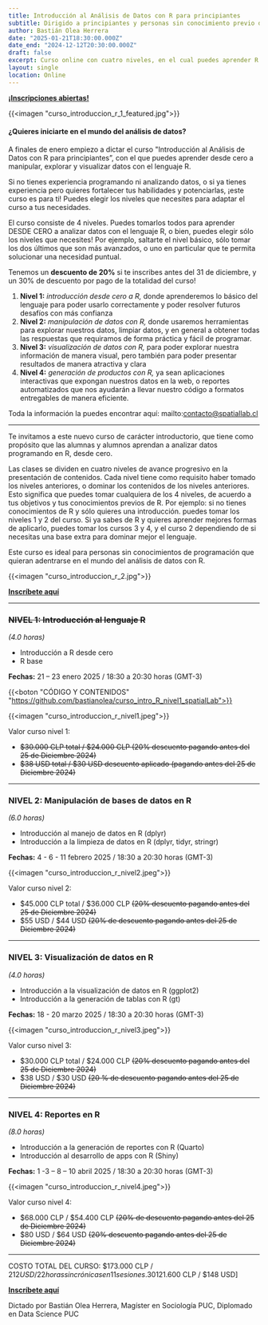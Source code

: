 ```yaml
---
title: Introducción al Análisis de Datos con R para principiantes
subtitle: Dirigido a principiantes y personas sin conocimiento previo de R
author: Bastián Olea Herrera
date: "2025-01-21T18:30:00.000Z"
date_end: "2024-12-12T20:30:00.000Z"
draft: false
excerpt: Curso online con cuatro niveles, en el cual puedes aprender R desde cero, sin conocimientos previos, y adentrarte en los siguientes niveles dependiendo de tus necesidades, o bien, tomar los niveles superiores para mejorar tus habilidades básicas de R. Inscripciones abiertas.
layout: single
location: Online
---
```


[**¡Inscripciones abiertas!**](mailto:contacto@spatiallab.cl)

{{<imagen "curso_introduccion_r_1_featured.jpg">}}

#### ¿Quieres iniciarte en el mundo del análisis de datos? 

A finales de enero empiezo a dictar el curso "Introducción al Análisis de Datos con R para principiantes”, con el que puedes aprender desde cero a manipular, explorar y visualizar datos con el lenguaje R.

Si no tienes experiencia programando ni analizando datos, o si ya tienes experiencia pero quieres fortalecer tus habilidades y potenciarlas, ¡este curso es para ti! Puedes elegir los niveles que necesites para adaptar el curso a tus necesidades.

El curso consiste de 4 niveles. Puedes tomarlos todos para aprender DESDE CERO a analizar datos con el lenguaje R, o bien, puedes elegir sólo los niveles que necesites! Por ejemplo, saltarte el nivel básico, sólo tomar los dos últimos que son más avanzados, o uno en particular que te permita solucionar una necesidad puntual.

Tenemos un **descuento de 20%** si te inscribes antes del 31 de diciembre, y un 30% de descuento por pago de la totalidad del curso!

1. **Nivel 1:** _introducción desde cero a R,_ donde aprenderemos lo básico del lenguaje para poder usarlo correctamente y poder resolver futuros desafíos con más confianza
2. **Nivel 2:** _manipulación de datos con R,_ donde usaremos herramientas para explorar nuestros datos, limpiar datos, y en general a obtener todas las respuestas que requiramos de forma práctica y fácil de programar.
3. **Nivel 3:** _visualización de datos con R,_ para poder explorar nuestra información de manera visual, pero también para poder presentar resultados de manera atractiva y clara
4. **Nivel 4:** _generación de productos con R,_ ya sean aplicaciones interactivas que expongan nuestros datos en la web, o reportes automatizados que nos ayudarán a llevar nuestro código a formatos entregables de manera eficiente.

Toda la información la puedes encontrar aquí: mailto:contacto@spatiallab.cl

----

Te invitamos a este nuevo curso de carácter introductorio, que tiene como propósito que las alumnas y alumnos aprendan a analizar datos programando en R, desde cero. 

Las clases se dividen en cuatro niveles de avance progresivo en la presentación de contenidos. Cada nivel tiene como requisito haber tomado los niveles anteriores, o dominar los contenidos de los niveles anteriores. Esto significa que puedes tomar cualquiera de los 4 niveles, de acuerdo a tus objetivos y tus conocimientos previos de R. Por ejemplo: si no tienes conocimientos de R y sólo quieres una introducción. puedes tomar los niveles 1 y 2 del curso. Si ya sabes de R y quieres aprender mejores formas de aplicarlo, puedes tomar los cursos 3 y 4, y el curso 2 dependiendo de si necesitas una base extra para dominar mejor el lenguaje.

Este curso es ideal para personas sin conocimientos de programación que quieran adentrarse en el mundo del análisis de datos con R.

{{<imagen "curso_introduccion_r_2.jpg">}}

[**Inscríbete aquí**](mailto:contacto@spatiallab.cl)

----

### ~~NIVEL 1: Introducción al lenguaje R~~
_(4.0 horas)_ 
- Introducción a R desde cero 
- R base  

**Fechas:** 21 – 23 enero 2025 / 18:30 a 20:30 horas (GMT-3)  

{{<boton "CÓDIGO Y CONTENIDOS" "https://github.com/bastianolea/curso_intro_R_nivel1_spatialLab">}}

{{<imagen "curso_introduccion_r_nivel1.jpeg">}}

Valor curso nivel 1:  
- ~~$30.000 CLP total / $24.000 CLP (20% descuento pagando antes del 25 de Diciembre 2024)~~ 
- ~~$38 USD total / $30 USD descuento aplicado (pagando antes del 25 de Diciembre 2024)~~   


----

### NIVEL 2: Manipulación de bases de datos en R
_(6.0 horas)_
- Introducción al manejo de datos en R (dplyr)
- Introducción a la limpieza de datos en R (dplyr, tidyr, stringr)

**Fechas:** 4 - 6 - 11 febrero 2025 / 18:30 a 20:30 horas (GMT-3)  

{{<imagen "curso_introduccion_r_nivel2.jpeg">}}

Valor curso nivel 2:
- $45.000 CLP total / $36.000 CLP ~~(20% descuento pagando antes del 25 de Diciembre 2024)~~ 
- $55 USD / $44 USD ~~(20% de descuento pagando antes del 25 de Diciembre 2024)~~   

----

### NIVEL 3: Visualización de datos en R 
_(4.0 horas)_
- Introducción a la visualización de datos en R (ggplot2)
- Introducción a la generación de tablas con R (gt)  

**Fechas:** 18 - 20 marzo 2025 / 18:30 a 20:30 horas (GMT-3)  

{{<imagen "curso_introduccion_r_nivel3.jpeg">}}

Valor curso nivel 3: 
- $30.000 CLP total / $24.000 CLP ~~(20% descuento pagando antes del 25 de Diciembre 2024)~~  
- $38 USD / $30 USD ~~(20 % de descuento pagando antes del 25 de Diciembre 2024)~~   

----

### NIVEL 4: Reportes en R
_(8.0 horas)_
- Introducción a la generación de reportes con R (Quarto)
- Introducción al desarrollo de apps con R (Shiny)

**Fechas:** 1 -3 – 8 – 10 abril 2025 / 18:30 a 20:30 horas (GMT-3)  

{{<imagen "curso_introduccion_r_nivel4.jpeg">}}

Valor curso nivel 4: 
- $68.000 CLP / $54.400 CLP ~~(20% de descuento pagando antes del 25 de Diciembre 2024)~~ 
- $80 USD / $64 USD ~~(20% descuento pagando antes del 25 de Diciembre 2024)~~

----

COSTO TOTAL DEL CURSO: $173.000 CLP / $212 USD / 22 horas sincrónicas en 11 sesiones. 30% de descuento por pago de la totalidad del curso (4 niveles) [$121.600 CLP / $148 USD]

[**Inscríbete aquí**](mailto:contacto@spatiallab.cl)

Dictado por Bastián Olea Herrera, Magíster en Sociología PUC, Diplomado en Data Science PUC